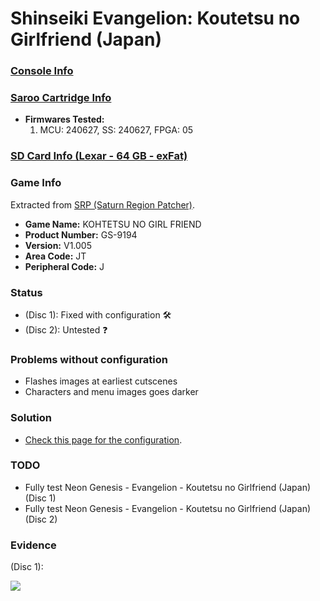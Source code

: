 # Shinseiki Evangelion: Koutetsu no Girlfriend (Japan)

### [Console Info](../../../../../Info/Consoles/VA13/README.md)

### [Saroo Cartridge Info](../../../../../Info/Cartridges/RetroGameParadiseStore/1.32F/README.md)

- <b>Firmwares Tested:</b>
  1. MCU: 240627, SS: 240627, FPGA: 05

### [SD Card Info (Lexar - 64 GB - exFat)](../../../../../Info/SdCards/Lexar/64GB/exfat/README.md)

### Game Info

Extracted from [SRP (Saturn Region Patcher)](https://segaxtreme.net/resources/saturn-region-patcher.81/download).

- <b>Game Name:</b> KOHTETSU NO GIRL FRIEND
- <b>Product Number:</b> GS-9194
- <b>Version:</b> V1.005
- <b>Area Code:</b> JT
- <b>Peripheral Code:</b> J

### Status

- (Disc 1): Fixed with configuration :hammer_and_wrench:
- (Disc 2): Untested :question:

### Problems without configuration

- Flashes images at earliest cutscenes
- Characters and menu images goes darker

### Solution

- [Check this page for the configuration](https://github.com/williamdsw/saroo-configuration-list/blob/master/Regions/Retails/Japan/GS-9194/README.md).

### TODO

- Fully test Neon Genesis - Evangelion - Koutetsu no Girlfriend (Japan) (Disc 1)
- Fully test Neon Genesis - Evangelion - Koutetsu no Girlfriend (Japan) (Disc 2)

### Evidence

(Disc 1):

[![](https://img.youtube.com/vi/xLka8LG2mEo/0.jpg)](https://www.youtube.com/watch?v=xLka8LG2mEo)
